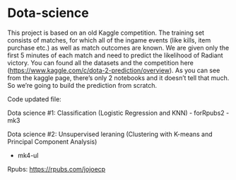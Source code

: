 # Dota-science

This project is based on an old Kaggle competition. The training set consists of matches, for which all of the ingame events (like kills, item purchase etc.) as well as match outcomes are known. We are given only the first 5 minutes of each match and need to predict the likelihood of Radiant victory. You can found all the datasets and the competition here (https://www.kaggle.com/c/dota-2-prediction/overview). As you can see from the kaggle page, there’s only 2 notebooks and it doesn’t tell that much. So we’re going to build the prediction from scratch.


Code updated file:

Dota science #1: Classification (Logistic Regression and KNN)
    - forRpubs2
    - mk3

Dota science #2: Unsupervised leraning (Clustering with K-means and Principal Component Analysis)
- mk4-ul

Rpubs: https://rpubs.com/jojoecp
